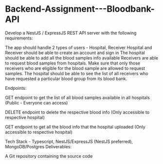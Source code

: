 # Backend-Assignment---Bloodbank-API

Develop a NestJS / ExpressJS REST API server with the following requirements:


The app should handle 2 types of users - Hospital, Receiver
Hospital and Receiver should be able to create an account and sign in
The hospital should be able to add all the blood samples info available
Receivers are able to request blood samples from hospitals. Make sure that only those receivers who are eligible for the blood sample are allowed to request samples.
The hospital should be able to see the list of all receivers who have requested a particular blood group from its blood bank.



Endpoints:


GET endpoint to get the list of all blood samples available in all hospitals (Public - Everyone can access)

<!-- //POST endpoint to add the blood sample info (Only accessible to respective hospital) -->

<!-- PUT endpoint to update the respective blood info (Only accessible to respective hospital) -->

DELETE endpoint to delete the respective blood info (Only accessible to respective hospital)

GET endpoint to get all the blood info that the hospital uploaded (Only accessible to respective hospital)

<!-- POST Endpoint to request a blood sample (Only accessible to receiver) -->

<!-- GET endpoint to get the list of all receivers who have requested a particular blood group from its blood bank (Only accessible to respective hospital) -->

Tech Stack - Typescript, NestJS/ExpressJS (NestJS preferred), MongoDB/Postgres
Deliverables:

A Git repository containing the source code

